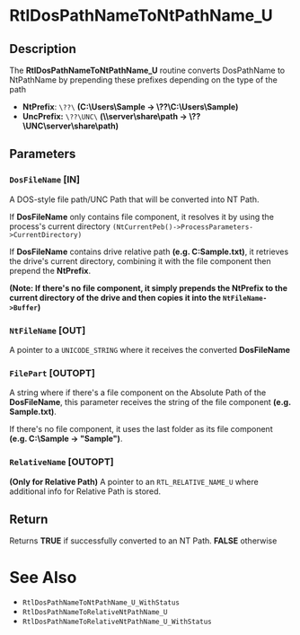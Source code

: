 # RtlDosPathNameToNtPathName_U

## Description

The **RtlDosPathNameToNtPathName_U** routine converts DosPathName to NtPathName by prepending these prefixes depending on the type of the path

* **NtPrefix**: `\??\` **(C:\\Users\\Sample -> \\??\\C:\\Users\\Sample)**
* **UncPrefix:** `\??\UNC\` **(\\\\server\\share\\path -> \\??\\UNC\\server\\share\\path)**

## Parameters

### `DosFileName` [IN]

A DOS-style file path/UNC Path that will be converted into NT Path.

If **DosFileName** only contains file component, it resolves it by using the process's current directory `(NtCurrentPeb()->ProcessParameters->CurrentDirectory)`

If **DosFileName** contains drive relative path **(e.g. C:Sample.txt)**, it retrieves the drive's current directory, combining it with the file component then prepend the **NtPrefix**. 

**(Note: If there's no file component, it simply prepends the NtPrefix to the current directory of the drive and then copies it into the `NtFileName->Buffer`)**

### `NtFileName` [OUT]

A pointer to a `UNICODE_STRING` where it receives the converted **DosFileName**

### `FilePart` [OUTOPT]

A string where if there's a file component on the Absolute Path of the **DosFileName**, this parameter receives the string of the file component **(e.g. Sample.txt)**.

If there's no file component, it uses the last folder as its file component **(e.g. C:\Sample -> "Sample")**.

### `RelativeName` [OUTOPT]

**(Only for Relative Path)** A pointer to an `RTL_RELATIVE_NAME_U` where additional info for Relative Path is stored.

## Return
Returns **TRUE** if successfully converted to an NT Path. **FALSE** otherwise

# See Also
- `RtlDosPathNameToNtPathName_U_WithStatus`
- `RtlDosPathNameToRelativeNtPathName_U`
- `RtlDosPathNameToRelativeNtPathName_U_WithStatus`




